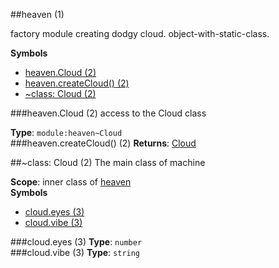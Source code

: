 <a name="module_heaven"></a>
##heaven (1)

factory module creating dodgy cloud. object-with-static-class.

  
**Symbols**  
  * [heaven.Cloud (2)](#module_heaven.Cloud)
  * [heaven.createCloud() (2)](#module_heaven.createCloud)
  * [\~class: Cloud (2)](#module_heaven.Cloud)

<a name="module_heaven.Cloud"></a>
###heaven.Cloud (2)
access to the Cloud class

**Type**: `module:heaven~Cloud`  
<a name="module_heaven.createCloud"></a>
###heaven.createCloud() (2)
**Returns**: [Cloud](#module_heaven.Cloud)  
<a name="module_heaven.Cloud"></a>

##\~class: Cloud (2)
The main class of machine

**Scope**: inner class of [heaven](#module_heaven)  
**Symbols**  
  * [cloud.eyes (3)](#module_heaven.Cloud#eyes)
  * [cloud.vibe (3)](#module_heaven.Cloud#vibe)

<a name="module_heaven.Cloud#eyes"></a>
###cloud.eyes (3)
**Type**: `number`  
<a name="module_heaven.Cloud#vibe"></a>
###cloud.vibe (3)
**Type**: `string`  
